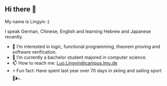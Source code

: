 ## Hi there 👋

My name is Lingyin :)

I speak German, Chinese, English and learning Hebrew and Japanese recently.

- 🔭 I’m interested in logic, functional programming, theorem proving and software verification.
- 🌱 I’m currently a bachelor student majored in computer science.
- 📫 How to reach me: Luo.Lingyin@campus.lmu.de
-  ⚡ Fun fact: Have spent last year over 70 days in skiing and sailing sport 🎿🌬.
